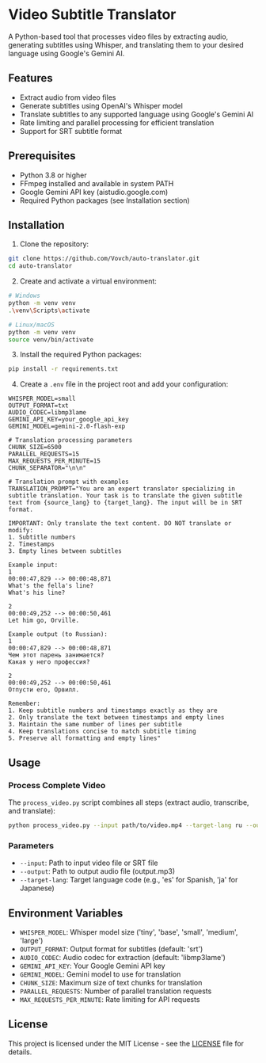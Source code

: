 # Video Subtitle Translator

A Python-based tool that processes video files by extracting audio, generating subtitles using Whisper, and translating them to your desired language using Google's Gemini AI.

## Features

- Extract audio from video files
- Generate subtitles using OpenAI's Whisper model
- Translate subtitles to any supported language using Google's Gemini AI
- Rate limiting and parallel processing for efficient translation
- Support for SRT subtitle format

## Prerequisites

- Python 3.8 or higher
- FFmpeg installed and available in system PATH
- Google Gemini API key (aistudio.google.com)
- Required Python packages (see Installation section)

## Installation

1. Clone the repository:
```bash
git clone https://github.com/Vovch/auto-translator.git
cd auto-translator
```

2. Create and activate a virtual environment:
```bash
# Windows
python -m venv venv
.\venv\Scripts\activate

# Linux/macOS
python -m venv venv
source venv/bin/activate
```

3. Install the required Python packages:
```bash
pip install -r requirements.txt
```

4. Create a `.env` file in the project root and add your configuration:
```env
WHISPER_MODEL=small
OUTPUT_FORMAT=txt
AUDIO_CODEC=libmp3lame
GEMINI_API_KEY=your_google_api_key
GEMINI_MODEL=gemini-2.0-flash-exp

# Translation processing parameters
CHUNK_SIZE=6500
PARALLEL_REQUESTS=15
MAX_REQUESTS_PER_MINUTE=15
CHUNK_SEPARATOR="\n\n"

# Translation prompt with examples
TRANSLATION_PROMPT="You are an expert translator specializing in subtitle translation. Your task is to translate the given subtitle text from {source_lang} to {target_lang}. The input will be in SRT format.

IMPORTANT: Only translate the text content. DO NOT translate or modify:
1. Subtitle numbers
2. Timestamps
3. Empty lines between subtitles

Example input:
1
00:00:47,829 --> 00:00:48,871
What's the fella's line?
What's his line?

2
00:00:49,252 --> 00:00:50,461
Let him go, Orville.

Example output (to Russian):
1
00:00:47,829 --> 00:00:48,871
Чем этот парень занимается?
Какая у него профессия?

2
00:00:49,252 --> 00:00:50,461
Отпусти его, Орвилл.

Remember:
1. Keep subtitle numbers and timestamps exactly as they are
2. Only translate the text between timestamps and empty lines
3. Maintain the same number of lines per subtitle
4. Keep translations concise to match subtitle timing
5. Preserve all formatting and empty lines"

```

## Usage


### Process Complete Video
The `process_video.py` script combines all steps (extract audio, transcribe, and translate):

```bash
python process_video.py --input path/to/video.mp4 --target-lang ru --output path/to/output.mp3
```

### Parameters

- `--input`: Path to input video file or SRT file
- `--output`: Path to output audio file (output.mp3)
- `--target-lang`: Target language code (e.g., 'es' for Spanish, 'ja' for Japanese)

## Environment Variables

- `WHISPER_MODEL`: Whisper model size ('tiny', 'base', 'small', 'medium', 'large')
- `OUTPUT_FORMAT`: Output format for subtitles (default: 'srt')
- `AUDIO_CODEC`: Audio codec for extraction (default: 'libmp3lame')
- `GEMINI_API_KEY`: Your Google Gemini API key
- `GEMINI_MODEL`: Gemini model to use for translation
- `CHUNK_SIZE`: Maximum size of text chunks for translation
- `PARALLEL_REQUESTS`: Number of parallel translation requests
- `MAX_REQUESTS_PER_MINUTE`: Rate limiting for API requests

## License

This project is licensed under the MIT License - see the [LICENSE](LICENSE) file for details.
